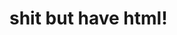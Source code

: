 # shit but have html!







      














                                                                                                                                                       
















































































































































































































































































